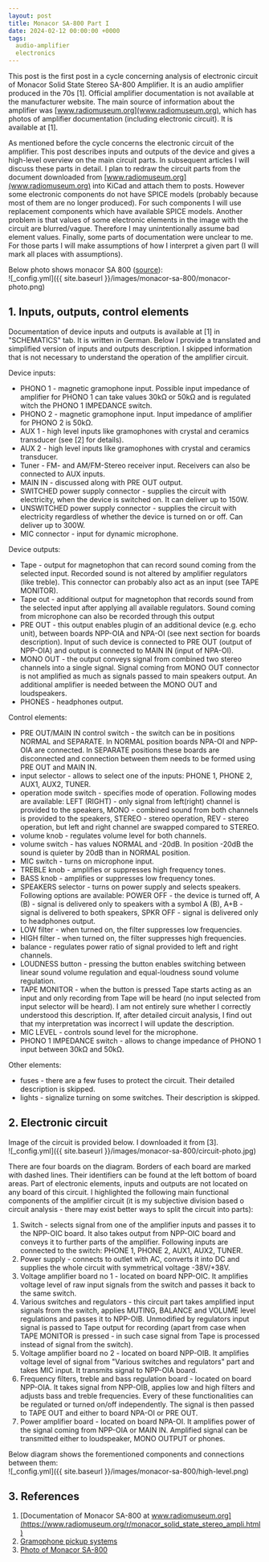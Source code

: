 ```yaml
---
layout: post
title: Monacor SA-800 Part I
date: 2024-02-12 00:00:00 +0000
tags:
  audio-amplifier
  electronics
---
```


This post is the first post in a cycle concerning analysis of electronic circuit of Monacor Solid State Stereo SA-800 Amplifier. It is an audio amplifier produced in the 70s [1]. Official amplifier documentation is not available at the manufacturer website. The main source of information about the amplifier was [www.radiomuseum.org](www.radiomuseum.org), which has photos of amplifier documentation (including electronic circuit). It is available at [1].   

As mentioned before the cycle concerns the electronic circuit of the amplifier. This post describes inputs and outputs of the device and gives a high-level overview on the main circuit parts. In subsequent articles I will discuss these parts in detail. I plan to redraw the circuit parts from the document downloaded from [www.radiomuseum.org](www.radiomuseum.org) into KiCad and attach them to posts. However some electronic components do not have SPICE models (probably because most of them are no longer produced). For such components I will use replacement components which have available SPICE models. Another problem is that values of some electronic elements in the image with the circuit are blurred/vague. Therefore I may unintentionally assume bad element values. Finally, some parts of documentation were unclear to me. For those parts I will make assumptions of how I interpret a given part (I will mark all places with assumptions).   

Below photo shows monacor SA 800 ([source](https://www.hifiengine.com/manual_library/monacor/sa-800.shtml)):   
![_config.yml]({{ site.baseurl }}/images/monacor-sa-800/monacor-photo.png) 

## 1. Inputs, outputs, control elements
Documentation of device inputs and outputs is available at [1] in "SCHEMATICS" tab. It is written in German. Below I provide a translated and simplified version of inputs and outputs description. I skipped information that is not necessary to understand the operation of the amplifier circuit.

Device inputs:
- PHONO 1 - magnetic gramophone input. Possible input impedance of amplifier for PHONO 1 can take values 30kΩ or 50kΩ and is regulated witch the PHONO 1 IMPEDANCE switch.    
- PHONO 2 - magnetic gramophone input. Input impedance of amplifier for PHONO 2 is 50kΩ.
- AUX 1 - high level inputs like gramophones with crystal and ceramics transducer (see [2] for details).
- AUX 2 - high level inputs like gramophones with crystal and ceramics transducer.
- Tuner - FM- and AM/FM-Stereo receiver input. Receivers can also be connected to AUX inputs.
- MAIN IN - discussed along with PRE OUT output.
- SWITCHED power supply connector - supplies the circuit with electricity, when the device is switched on. It can deliver up to 150W.
- UNSWITCHED power supply connector - supplies the circuit with electricity regardless of whether the device is turned on or off. Can deliver up to 300W.
- MIC connector - input for dynamic microphone.


Device outputs:
- Tape - output for magnetophon that can record sound coming from the selected input. Recorded sound is not altered by amplifier regulators (like treble). This connector can probably also act as an input (see TAPE MONITOR).
- Tape out - additional output for magnetophon that records sound from the selected input after applying all available regulators. Sound coming from microphone can also be recorded through this output
- PRE OUT - this output enables plugin of an additional device (e.g. echo unit), between boards NPP-OIA and NPA-OI (see next section for boards description). Input of such device is connected to PRE OUT (output of NPP-OIA) and output is connected to MAIN IN (input of NPA-OI). 
- MONO OUT - the output conveys signal from combined two stereo channels into a single signal. Signal coming from MONO OUT connector is not amplified as much as signals passed to main speakers output. An additional amplifier is needed between the MONO OUT and loudspeakers.
- PHONES - headphones output.


Control elements:
- PRE OUT/MAIN IN control switch - the switch can be in positions NORMAL and SEPARATE. In NORMAL position boards NPA-OI and NPP-OIA are connected. In SEPARATE positions these boards are disconnected and connection between them needs to be formed using PRE OUT and MAIN IN.
- input selector - allows to select one of the inputs: PHONE 1, PHONE 2, AUX1, AUX2, TUNER.
- operation mode switch - specifies mode of operation. Following modes are available: LEFT (RIGHT) - only signal from left(right) channel is provided to the speakers, MONO - combined sound from both channels is provided to the speakers, STEREO - stereo operation, REV - stereo operation, but left and right channel are swapped compared to STEREO.
- volume knob - regulates volume level for both channels.
- volume switch - has values NORMAL and -20dB. In position -20dB the sound is quieter by 20dB than in NORMAL position.
- MIC switch - turns on microphone input.
- TREBLE knob - amplifies or suppresses high frequency tones. 
- BASS knob - amplifies or suppresses low frequency tones. 
- SPEAKERS selector - turns on power supply and selects speakers. Following options are available: POWER OFF - the device is turned off, A (B) - signal is delivered only to speakers with a symbol A (B), A+B - signal is delivered to both speakers, SPKR OFF - signal is delivered only to headphones output.
- LOW filter - when turned on, the filter suppresses low frequencies.
- HIGH filter - when turned on, the filter suppresses high frequencies.
- balance - regulates power ratio of signal provided to left and right channels.
- LOUDNESS button - pressing the button enables switching between linear sound volume regulation and equal-loudness sound volume regulation.
- TAPE MONITOR - when the button is pressed Tape starts acting as an input and only recording from Tape will be heard (no input selected from input selector will be heard). I am not entirely sure whether I correctly understood this description. If, after detailed circuit analysis, I find out that my interpretation was incorrect I will update the description.
- MIC LEVEL - controls sound level for the microphone.
- PHONO 1 IMPEDANCE switch - allows to change impedance of PHONO 1 input between 30kΩ and 50kΩ.


Other elements:
- fuses - there are a few fuses to protect the circuit. Their detailed description is skipped.
- lights - signalize turning on some switches. Their description is skipped.


## 2. Electronic circuit 
Image of the circuit is provided below. I downloaded it from [3].  
![_config.yml]({{ site.baseurl }}/images/monacor-sa-800/circuit-photo.jpg) 

There are four boards on the diagram. Borders of each board are marked with dashed lines. Their identifiers can be found at the left bottom of board areas. Part of electronic elements, inputs and outputs are not located on any board of this circuit. I highlighted the following main functional components of the amplifier circuit (it is my subjective division based o circuit analysis - there may exist better ways to split the circuit into parts):
1. Switch - selects signal from one of the amplifier inputs and passes it to the NPP-OIC board. It also takes output from NPP-OIC board and conveys it to further parts of the amplifier. Following inputs are connected to the switch: PHONE 1, PHONE 2, AUX1, AUX2, TUNER.
2. Power supply - connects to outlet with AC, converts it into DC and supplies the whole circuit with symmetrical voltage -38V/+38V. 
3. Voltage amplifier board no 1 - located on board NPP-OIC. It amplifies voltage level of raw input signals from the switch and passes it back to the same switch. 
4. Various switches and regulators - this circuit part takes amplified input signals from the switch, applies MUTING, BALANCE and VOLUME level regulations and passes it to NPP-OIB. Unmodified by regulators input signal is passed to Tape output for recording (apart from case when TAPE MONITOR is pressed - in such case signal from Tape is processed instead of signal from the switch).
5. Voltage amplifier board no 2 - located on board NPP-OIB. It amplifies voltage level of signal from "Various switches and regulators" part and takes MIC input. It transmits signal to NPP-OIA board. 
6. Frequency filters, treble and bass regulation board - located on board NPP-OIA. It takes signal from NPP-OIB, applies low and high filters and adjusts bass and treble frequencies. Every of these functionalities can be regulated or turned on/off independently. The signal is then passed to TAPE OUT and either to board NPA-OI or PRE OUT. 
7. Power amplifier board - located on board NPA-OI. It amplifies power of the signal coming from NPP-OIA or MAIN IN. Amplified signal can be transmitted either to loudspeaker, MONO OUTPUT or phones.  

Below diagram shows the forementioned components and connections between them:  
![_config.yml]({{ site.baseurl }}/images/monacor-sa-800/high-level.png) 

## 3. References
1. [Documentation of Monacor SA-800 at www.radiomuseum.org](https://www.radiomuseum.org/r/monacor_solid_state_stereo_ampli.html)
2. [Gramophone pickup systems](https://en.wikipedia.org/wiki/Phonograph#Pickup_systems)
3. [Photo of Monacor SA-800](https://www.eserviceinfo.com/preview.php?fileid=59163&mode=direct&ext=jpg)


